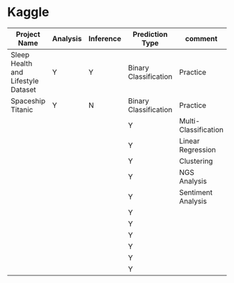 # Kaggle

|Project Name          | Analysis | Inference | Prediction Type |   comment   |
|----------------------|----------|-----------|-------------------|-------------|
|Sleep Health and Lifestyle Dataset|   Y       |      Y     |        Binary Classification          |  Practice           |
|Spaceship Titanic                      |    Y      |     N      |      Binary Classification            |      Practice       |
|                      |          |           |          Y         |    Multi-Classification        | |
|                      |          |           |           Y        |     Linear Regression        | |
|                      |          |           |            Y       |       Clustering      | |
|                      |          |           |            Y       |     NGS Analysis        | |
|                      |          |           |            Y       |     Sentiment Analysis        | |
|                      |          |           |            Y       |             | |
|                      |          |           |            Y       |             | |
|                      |          |           |            Y       |             | |
|                      |          |           |            Y       |             | |
|                      |          |           |            Y       |             | |
|                      |          |           |            Y       |            | |
